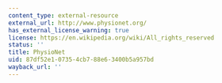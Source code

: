 ```yaml
---
content_type: external-resource
external_url: http://www.physionet.org/
has_external_license_warning: true
license: https://en.wikipedia.org/wiki/All_rights_reserved
status: ''
title: PhysioNet
uid: 87df52e1-0735-4cb7-88e6-3400b5a957bd
wayback_url: ''
---
```

